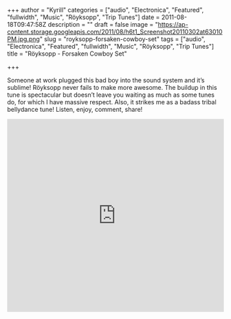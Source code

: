 +++
author = "Kyrill"
categories = ["audio", "Electronica", "Featured", "fullwidth", "Music", "Röyksopp", "Trip Tunes"]
date = 2011-08-18T09:47:58Z
description = ""
draft = false
image = "https://ap-content.storage.googleapis.com/2011/08/h6t1_Screenshot20110302at63010PM.jpg.png"
slug = "royksopp-forsaken-cowboy-set"
tags = ["audio", "Electronica", "Featured", "fullwidth", "Music", "Röyksopp", "Trip Tunes"]
title = "Röyksopp - Forsaken Cowboy Set"

+++


Someone at work plugged this bad boy into the sound system and it’s sublime! Röyksopp never fails to make more awesome. The buildup in this tune is spectacular but doesn’t leave you waiting as much as some tunes do, for which I have massive respect. Also, it strikes me as a badass tribal bellydance tune! Listen, enjoy, comment, share!

<iframe frameborder="no" height="450" scrolling="no" src="https://w.soundcloud.com/player/?url=http%3A%2F%2Fsoundcloud.com%2Froyksopp%2Fsets%2Fforsaken-cowboy&visual=true" width="100%"></iframe>
